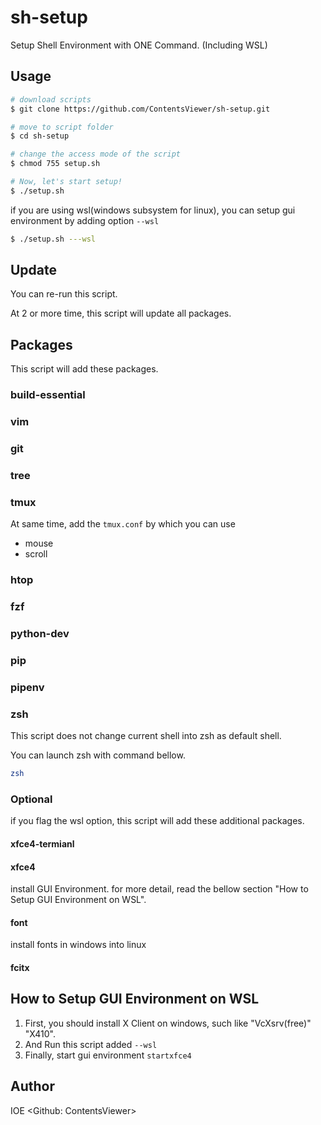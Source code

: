 # sh-setup
Setup Shell Environment with ONE Command. (Including WSL)

## Usage
```sh
# download scripts
$ git clone https://github.com/ContentsViewer/sh-setup.git

# move to script folder
$ cd sh-setup

# change the access mode of the script
$ chmod 755 setup.sh

# Now, let's start setup!
$ ./setup.sh
```

if you are using wsl(windows subsystem for linux), 
you can setup gui environment by adding option `--wsl`

```sh
$ ./setup.sh ---wsl
```

## Update
You can re-run this script.

At 2 or more time, this script will update all packages.

## Packages
This script will add these packages.

### build-essential
### vim
### git
### tree
### tmux
At same time, add the `tmux.conf` by which you can use

* mouse
* scroll

### htop
### fzf
### python-dev
### pip
### pipenv
### zsh
This script does not change current shell into zsh as default shell.

You can launch zsh with command bellow.

```sh
zsh
```

### Optional
if you flag the wsl option, this script will add these additional packages.

#### xfce4-termianl
#### xfce4
install GUI Environment. for more detail, read the bellow section "How to Setup GUI Environment on WSL".

#### font
install fonts in windows into linux 
#### fcitx

## How to Setup GUI Environment on WSL
1. First, you should install X Client on windows, such like "VcXsrv(free)" "X410".
2. And Run this script added `--wsl`
3. Finally, start gui environment `startxfce4`

## Author
IOE <Github: ContentsViewer>
